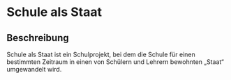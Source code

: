 # Schule als Staat

## Beschreibung

Schule als Staat ist ein Schulprojekt, bei dem die Schule für einen bestimmten Zeitraum in einen von Schülern und Lehrern bewohnten „Staat“ umgewandelt wird.
